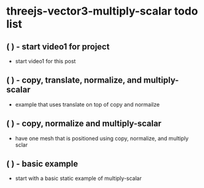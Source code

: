 # threejs-vector3-multiply-scalar todo list

## ( ) - start video1 for project
* start video1 for this post

## ( ) - copy, translate, normalize, and multiply-scalar
* example that uses translate on top of copy and normailze

## ( ) - copy, normalize and multiply-scalar
* have one mesh that is positioned using copy, normalize, and multiply sclar

## ( ) - basic example
* start with a basic static example of multiply-scalar

